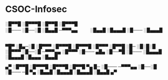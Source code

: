 # CSOC-Infosec

░█▀▀█ ░█▀▀▀█ ░█▀▀█ ░█▀▀▀█ 　  　  
░█─── ░█──░█ ░█▄▄█ ─▀▀▀▄▄ 　 　 
░█▄▄█ ░█▄▄▄█ ░█─── ░█▄▄▄█ 　 　 

▀█▀ ░█▄─░█ ░█▀▀▀ ░█▀▀▀█ ░█▀▀▀█ ░█▀▀▀ ░█▀▀█
░█─ ░█░█░█ ░█▀▀▀ ░█──░█ ─▀▀▀▄▄ ░█▀▀▀ ░█─── 
▄█▄ ░█──▀█ ░█─── ░█▄▄▄█ ░█▄▄▄█ ░█▄▄▄ ░█▄▄█ 

▄▀ ░█▀▀█ ░█▀▀▀█ ░█▀▀▀█ ░█▀▀█ ▀▄
█─ ░█─── ─▀▀▀▄▄ ░█──░█ ░█─── ─█ 
▀▄ ░█▄▄█ ░█▄▄▄█ ░█▄▄▄█ ░█▄▄█ ▄▀

